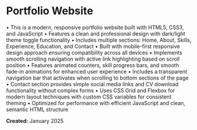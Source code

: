 # Portfolio Website

• This is a modern, responsive portfolio website built with HTML5, CSS3, and JavaScript
• Features a clean and professional design with dark/light theme toggle functionality
• Includes multiple sections: Home, About, Skills, Experience, Education, and Contact
• Built with mobile-first responsive design approach ensuring compatibility across all devices
• Implements smooth scrolling navigation with active link highlighting based on scroll position
• Features animated counters, skill progress bars, and smooth fade-in animations for enhanced user experience
• Includes a transparent navigation bar that activates when scrolling to bottom sections of the page
• Contact section provides simple social media links and CV download functionality without complex forms
• Uses CSS Grid and Flexbox for modern layout techniques with custom CSS variables for consistent theming
• Optimized for performance with efficient JavaScript and clean, semantic HTML structure

**Created:** January 2025 